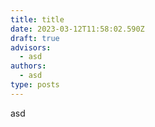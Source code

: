```yaml
---
title: title
date: 2023-03-12T11:58:02.590Z
draft: true
advisors:
  - asd
authors:
  - asd
type: posts
---
```

a﻿sd